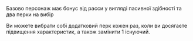 Базово персонаж має бонус від расси у вигляді пасивної здібності та два перки на вибір

Ви можете вибрати собі додатковий перк кожен раз, коли ви досягаєте підвищення характеристик, а також замінити 1 існуючий.